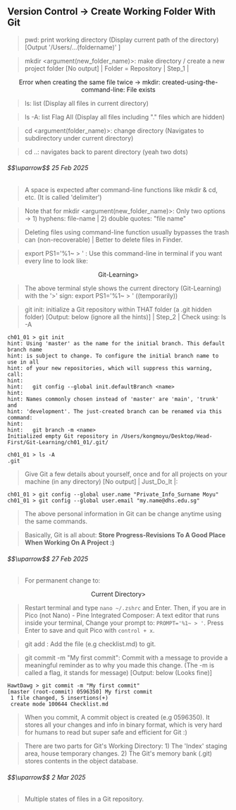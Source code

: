 ## Version Control -> Create Working Folder With Git

> pwd: print working directory (Display current path of the directory) [Output '/Users/...(foldername)' ]

> mkdir <argument(new_folder_name)>: make directory / create a new project folder [No output] | Folder = Repository | Step_1 |

$$\text{Error when creating the same file twice -> mkdir: created-using-the-command-line: File exists}$$

> ls: list (Display all files in current directory)

> ls -A: list Flag All (Display all files including "." files which are hidden)

> cd <argument(folder_name)>: change directory (Navigates to subdirectory under current directory) 

> cd ..: navigates back to parent directory (yeah two dots)

<h6>$$\uparrow$$ 25 Feb 2025</h6>

> A space is expected after command-line functions like mkdir & cd, etc. (It is called 'delimiter')

> Note that for mkdir <argument(new_folder_name)>: Only two options -> 1) hyphens: file-name | 2) double quotes: "file name"

> Deleting files using command-line function usually bypasses the trash can (non-recoverable) | Better to delete files in Finder.

> export PS1='%1~ > ' : Use this command-line in terminal if you want every line to look like:

$$\text{Git-Learning} >$$

> The above terminal style shows the current directory (Git-Learning) with the '>' sign: export PS1='%1~ > ' ((temporarily))

> git init: initialize a Git repository within THAT folder (a .git hidden folder) [Output: below (ignore all the hints)] | Step_2 | Check using: ls -A

```
ch01_01 > git init
hint: Using 'master' as the name for the initial branch. This default branch name
hint: is subject to change. To configure the initial branch name to use in all
hint: of your new repositories, which will suppress this warning, call:
hint:
hint: 	git config --global init.defaultBranch <name>
hint:
hint: Names commonly chosen instead of 'master' are 'main', 'trunk' and
hint: 'development'. The just-created branch can be renamed via this command:
hint:
hint: 	git branch -m <name>
Initialized empty Git repository in /Users/kongmoyu/Desktop/Head-First/Git-Learning/ch01_01/.git/
```
```
ch01_01 > ls -A
.git
```
> Give Git a few details about yourself, once and for all projects on your machine (in any directory) [No output] | Just_Do_It |:

```
ch01_01 > git config --global user.name "Private_Info_Surname Moyu"
ch01_01 > git config --global user.email "my.name@dhs.edu.sg"
```
> The above personal information in Git can be change anytime using the same commands.

> Basically, Git is all about: <b>Store Progress-Revisions To A Good Place When Working On A Project :)</b>

<h6>$$\uparrow$$ 27 Feb 2025</h6>

> For permanent change to:

$$\text{Current Directory} >$$

> Restart terminal and type `nano ~/.zshrc` and Enter. Then, if you are in Pico (not Nano) - Pine Integrated Composer: A text editor that runs inside your terminal, Change your prompt to: `PROMPT='%1~ > '`. Press Enter to save and quit Pico with `control + x`.

> git add <filename>: Add the file (e.g checklist.md) to git.

> git commit -m "My first commit": Commit with a message to provide a meaningful reminder as to why you made this change. (The -m is called a flag, it stands for message) [Output: below (Looks fine)]

```
HawtDawg > git commit -m "My first commit"
[master (root-commit) 0596350] My first commit
 1 file changed, 5 insertions(+)
 create mode 100644 Checklist.md
```

> When you commit, A commit object is created (e.g 0596350). It stores all your changes and info in binary format, which is very hard for humans to read but super safe and efficient for Git :)

> There are two parts for Git's Working Directory: 1) The 'Index' staging area, house temporary changes. 2) The Git's memory bank (.git) stores contents in the object database.

<h6>$$\uparrow$$ 2 Mar 2025</h6>

> Multiple states of files in a Git repository.





